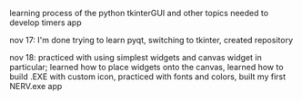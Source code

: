 learning process of the python tkinterGUI and other topics needed to develop timers app

nov 17: I'm done trying to learn pyqt, switching to tkinter, created repository

nov 18: practiced with using simplest widgets and canvas widget in particular; 
        learned how to place widgets onto the canvas, learned how to build .EXE with custom icon, 
        practiced with fonts and colors, built my first NERV.exe app

